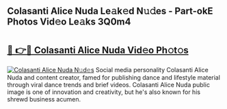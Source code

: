 ## Colasanti Alice Nuda Le𝚊k𝚎d N𝚞𝚍es - Part-okE Photos Vid𝚎o Le𝚊ks 3Q0m4

# <h2><a href="http://fbg2hvm.evod.top/?m=Colasanti+Alice+Nuda">🔗 👉🔴 Colasanti Alice Nuda Vid𝚎o Ph𝚘t𝚘s</a></h2>

[![Colasanti Alice Nuda N𝚞d𝚎s](https://i.imgur.com/8V9OHl7.gif)](http://fbg2hvm.evod.top/?m=Colasanti+Alice+Nuda)
Social media personality Colasanti Alice Nuda and content creator, famed for publishing dance and lifestyle material through viral dance trends and brief videos. Colasanti Alice Nuda public image is one of innovation and creativity, but he's also known for his shrewd business acumen. 
